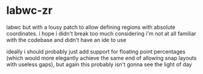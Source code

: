 # labwc-zr

labwc but with a lousy patch to allow defining regions with absolute coordinates. i hope i didn't break too much considering i'm not at all familiar with the codebase and didn't have an ide to use

ideally i should probably just add support for floating point percentages (which would more elegantly achieve the same end of allowing snap layouts with useless gaps), but again this probably isn't gonna see the light of day
